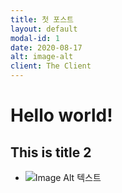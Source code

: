 ```yaml
---
title: 첫 포스트
layout: default
modal-id: 1
date: 2020-08-17
alt: image-alt
client: The Client
---
```


# Hello world!
## This is title 2

- ![Image Alt 텍스트]({{"/img/wedding1.jpg"}})
